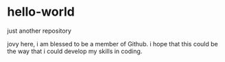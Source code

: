 # hello-world
just another repository

jovy here, i am blessed to be a member of Github.
i hope that this could be the way that i could develop my skills in coding.
